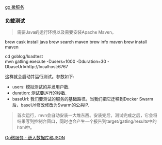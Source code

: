 [go 微服务](https://segmentfault.com/a/1190000014895034)

### 负载测试
> 需要Java的运行环境以及需要安装Apache Maven。

brew cask install java
brew search maven
brew info maven
brew install maven

cd goblog/loadtest   
mvn gatling:execute -Dusers=1000 -Dduration=30 -DbaseUrl=http://localhost:6767

这样就会启动并运行测试。参数如下:

* users: 模拟测试的并发用户数.
* duration: 测试要运行的秒数.
* baseUrl: 我们要测试的服务的基础路径。当我们把它迁移到Docker Swarm后，baseUrl修改修改为Swarm的公共IP. 

> 首次运行，mvn会自动安装一大堆东西。安装完后，测试完成之后，它会将结果写到控制台窗口，同时也会产生一个报告到target/gatling/results中的html中。

[Go微服务 - 嵌入数据库和JSON](https://segmentfault.com/a/1190000014961252)
